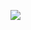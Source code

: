 ![](https://user-images.githubusercontent.com/67247530/120810001-9c632e80-c585-11eb-86fc-dffa3c6d6a13.png)
